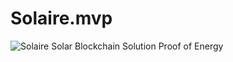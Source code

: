 # Solaire.mvp

![Solaire Solar Blockchain Solution Proof of Energy]([https://github.com/baturalpguvenc/Solaire.mvp/blob/main/Ekran%20Resmi%202023-10-04%2022.03.59.png)
